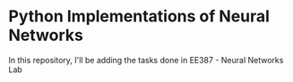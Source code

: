 # Python Implementations of Neural Networks
In this repository, I'll be adding the tasks done in EE387 - Neural Networks Lab
